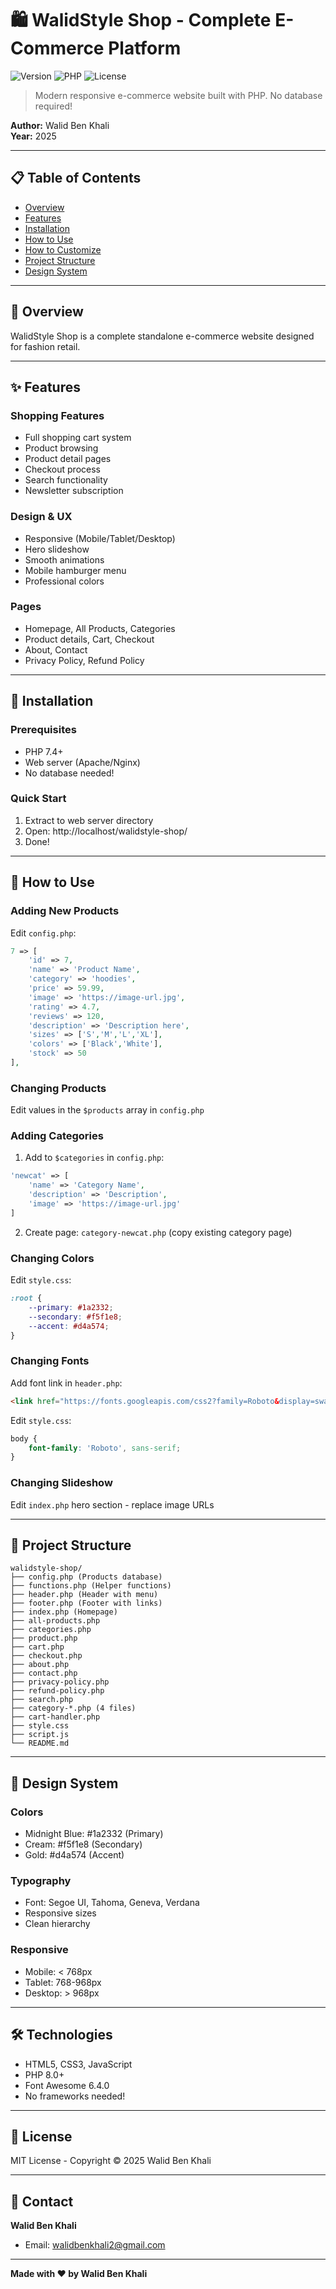 # 🛍️ WalidStyle Shop - Complete E-Commerce Platform

![Version](https://img.shields.io/badge/Version-1.0.0-blue)
![PHP](https://img.shields.io/badge/PHP-8.0+-purple)
![License](https://img.shields.io/badge/License-MIT-green)

> Modern responsive e-commerce website built with PHP. No database required!

**Author:** Walid Ben Khali  
**Year:** 2025

---

## 📋 Table of Contents
- [Overview](#overview)
- [Features](#features)
- [Installation](#installation)
- [How to Use](#how-to-use)
- [How to Customize](#how-to-customize)
- [Project Structure](#project-structure)
- [Design System](#design-system)

---

## 🎯 Overview

WalidStyle Shop is a complete standalone e-commerce website designed for fashion retail.

---

## ✨ Features

### Shopping Features
- Full shopping cart system
- Product browsing
- Product detail pages
- Checkout process
- Search functionality
- Newsletter subscription

### Design & UX
- Responsive (Mobile/Tablet/Desktop)
- Hero slideshow
- Smooth animations
- Mobile hamburger menu
- Professional colors

### Pages
- Homepage, All Products, Categories
- Product details, Cart, Checkout
- About, Contact
- Privacy Policy, Refund Policy

---

## 🚀 Installation

### Prerequisites
- PHP 7.4+
- Web server (Apache/Nginx)
- No database needed!

### Quick Start

1. Extract to web server directory
2. Open: http://localhost/walidstyle-shop/
3. Done!

---

## 📖 How to Use

### Adding New Products

Edit `config.php`:

```php
7 => [
    'id' => 7,
    'name' => 'Product Name',
    'category' => 'hoodies',
    'price' => 59.99,
    'image' => 'https://image-url.jpg',
    'rating' => 4.7,
    'reviews' => 120,
    'description' => 'Description here',
    'sizes' => ['S','M','L','XL'],
    'colors' => ['Black','White'],
    'stock' => 50
],
```

### Changing Products
Edit values in the `$products` array in `config.php`

### Adding Categories

1. Add to `$categories` in `config.php`:
```php
'newcat' => [
    'name' => 'Category Name',
    'description' => 'Description',
    'image' => 'https://image-url.jpg'
]
```

2. Create page: `category-newcat.php` (copy existing category page)

### Changing Colors

Edit `style.css`:
```css
:root {
    --primary: #1a2332;
    --secondary: #f5f1e8;
    --accent: #d4a574;
}
```

### Changing Fonts

Add font link in `header.php`:
```html
<link href="https://fonts.googleapis.com/css2?family=Roboto&display=swap" rel="stylesheet">
```

Edit `style.css`:
```css
body {
    font-family: 'Roboto', sans-serif;
}
```

### Changing Slideshow

Edit `index.php` hero section - replace image URLs

---

## 📁 Project Structure

```
walidstyle-shop/
├── config.php (Products database)
├── functions.php (Helper functions)
├── header.php (Header with menu)
├── footer.php (Footer with links)
├── index.php (Homepage)
├── all-products.php
├── categories.php
├── product.php
├── cart.php
├── checkout.php
├── about.php
├── contact.php
├── privacy-policy.php
├── refund-policy.php
├── search.php
├── category-*.php (4 files)
├── cart-handler.php
├── style.css
├── script.js
└── README.md
```

---

## 🎨 Design System

### Colors
- Midnight Blue: #1a2332 (Primary)
- Cream: #f5f1e8 (Secondary)
- Gold: #d4a574 (Accent)

### Typography
- Font: Segoe UI, Tahoma, Geneva, Verdana
- Responsive sizes
- Clean hierarchy

### Responsive
- Mobile: < 768px
- Tablet: 768-968px
- Desktop: > 968px

---

## 🛠️ Technologies

- HTML5, CSS3, JavaScript
- PHP 8.0+
- Font Awesome 6.4.0
- No frameworks needed!

---

## 📄 License

MIT License - Copyright © 2025 Walid Ben Khali

---

## 📧 Contact

**Walid Ben Khali**
- Email: walidbenkhali2@gmail.com

---

**Made with ❤️ by Walid Ben Khali**
